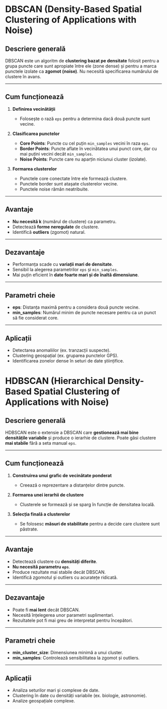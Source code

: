 # DBSCAN (Density-Based Spatial Clustering of Applications with Noise)

## Descriere generală
DBSCAN este un algoritm de **clustering bazat pe densitate** folosit pentru a grupa puncte care sunt apropiate între ele (zone dense) și pentru a marca punctele izolate ca **zgomot (noise)**. Nu necesită specificarea numărului de clustere în avans.

---

## Cum funcționează
1. **Definirea vecinătății**  
   - Folosește o rază `eps` pentru a determina dacă două puncte sunt vecine.
   
2. **Clasificarea punctelor**  
   - **Core Points**: Puncte cu cel puțin `min_samples` vecini în raza `eps`.  
   - **Border Points**: Puncte aflate în vecinătatea unui punct core, dar cu mai puțini vecini decât `min_samples`.  
   - **Noise Points**: Puncte care nu aparțin niciunui cluster (izolate).

3. **Formarea clusterelor**  
   - Punctele core conectate între ele formează clustere.
   - Punctele border sunt atașate clusterelor vecine.
   - Punctele noise rămân neatribuite.

---

## Avantaje
- **Nu necesită k** (numărul de clustere) ca parametru.
- Detectează **forme neregulate** de clustere.
- Identifică **outliers** (zgomot) natural.

---

## Dezavantaje
- Performanța scade cu **variații mari de densitate**.
- Sensibil la alegerea parametrilor `eps` și `min_samples`.
- Mai puțin eficient în **date foarte mari și de înaltă dimensiune**.

---

## Parametri cheie
- **eps**: Distanța maximă pentru a considera două puncte vecine.  
- **min_samples**: Numărul minim de puncte necesare pentru ca un punct să fie considerat core.

---

## Aplicații
- Detectarea anomaliilor (ex. tranzacții suspecte).
- Clustering geospațial (ex. gruparea punctelor GPS).
- Identificarea zonelor dense în seturi de date științifice.
# HDBSCAN (Hierarchical Density-Based Spatial Clustering of Applications with Noise)

## Descriere generală
HDBSCAN este o extensie a DBSCAN care **gestionează mai bine densitățile variabile** și produce o ierarhie de clustere. Poate găsi clustere **mai stabile** fără a seta manual `eps`.

---

## Cum funcționează
1. **Construirea unui grafic de vecinătate ponderat**  
   - Creează o reprezentare a distanțelor dintre puncte.
   
2. **Formarea unei ierarhii de clustere**  
   - Clusterele se formează și se sparg în funcție de densitatea locală.

3. **Selecția finală a clusterelor**  
   - Se folosesc **măsuri de stabilitate** pentru a decide care clustere sunt păstrate.

---

## Avantaje
- Detectează clustere cu **densități diferite**.
- **Nu necesită parametru `eps`**.
- Produce rezultate mai stabile decât DBSCAN.
- Identifică zgomotul și outliers cu acuratețe ridicată.

---

## Dezavantaje
- Poate fi **mai lent** decât DBSCAN.
- Necesită înțelegerea unor parametri suplimentari.
- Rezultatele pot fi mai greu de interpretat pentru începători.

---

## Parametri cheie
- **min_cluster_size**: Dimensiunea minimă a unui cluster.
- **min_samples**: Controlează sensibilitatea la zgomot și outliers.

---

## Aplicații
- Analiza seturilor mari și complexe de date.
- Clustering în date cu densități variabile (ex. biologie, astronomie).
- Analize geospațiale complexe.

